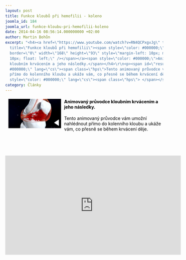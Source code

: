 ```yaml
---
layout: post
title: Funkce kloubů při hemofilii - koleno
joomla_id: 184
joomla_url: funkce-kloubu-pri-hemofilii-koleno
date: 2014-04-16 08:56:14.000000000 +02:00
author: Martin Bohůn
excerpt: "<h4><a href=\"https://www.youtube.com/watch?v=RN4QCPxgvJg\" target=\"_blank\"
  title=\"Funkce kloubů při hemofilii\"><span style=\"color: #000000;\"><img src=\"images/uvodnik-clanku-foto/kloub_play.jpg\"
  border=\"0\" width=\"168\" height=\"93\" style=\"margin-left: 10px; margin-right:
  10px; float: left;\" /></span></a><span style=\"color: #000000;\">Animovaný průvodce
  kloubním krvácením a jeho následky.</span></h4>\r\n<p><span id=\"result_box\" style=\"color:
  #000000;\" lang=\"cs\"><span class=\"hps\">Tento animovaný průvodce vám umožní nahlédnout
  přímo do kolenního kloubu a ukáže vám, co přesně se během krvácení děje. </span></span></p>\r\n<p><span
  style=\"color: #000000;\" lang=\"cs\"><span class=\"hps\"> </span></span></p>"
category: Články
---
```

<h4><a href="https://www.youtube.com/watch?v=RN4QCPxgvJg" target="_blank" title="Funkce kloubů při hemofilii"><span style="color: #000000;"><img src="images/uvodnik-clanku-foto/kloub_play.jpg" border="0" width="168" height="93" style="margin-left: 10px; margin-right: 10px; float: left;" /></span></a><span style="color: #000000;">Animovaný průvodce kloubním krvácením a jeho následky.</span></h4>

<p><span id="result_box" style="color: #000000;" lang="cs"><span class="hps">Tento animovaný průvodce vám umožní nahlédnout přímo do kolenního kloubu a ukáže vám, co přesně se během krvácení děje. </span></span></p>

<p><span style="color: #000000;" lang="cs"><span class="hps"> </span></span></p>



<p> </p>

<p><iframe style="display: block; margin-left: auto; margin-right: auto;" src="http://www.youtube.com/embed/RN4QCPxgvJg" frameborder="0" width="560" height="315"></iframe></p>
